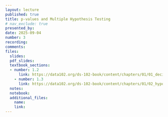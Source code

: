 ```yaml
---
layout: lecture
published: true
title: p-values and Multiple Hypothesis Testing
# nav_exclude: true
presented_by:
date: 2025-09-04
number: 3
recording: 
comments:
files:
  slides:
  pdf_slides:
  textbook_sections:
  - number: 1.2
      link: https://data102.org/ds-102-book/content/chapters/01/01_decisions_and_errors.html](https://data102.org/ds-102-book/content/chapters/01/02_hypothesis_testing.html](https://data102.org/ds-102-book/content/chapters/01/02_hypothesis_testing.html
    - number: 1.3
      link: https://data102.org/ds-102-book/content/chapters/01/02_hypothesis_testing.html](https://data102.org/ds-102-book/content/chapters/01/03_multiple_tests.html
  notes:
  notebook:
  additional_files:
    name:
    link:
---
```

